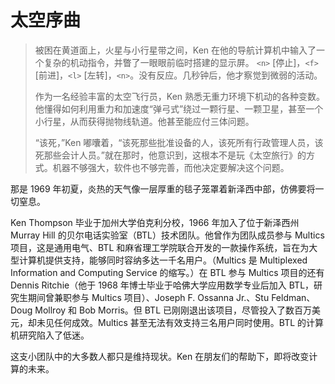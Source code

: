 # 太空序曲

>被困在黄道面上，火星与小行星带之间，Ken 在他的导航计算机中输入了一个复杂的机动指令，并瞥了一眼眼前临时搭建的显示屏。 `<n>` \[停止]，`<f>` \[前进]，`<l>` \[左转]，`<n>`。没有反应。几秒钟后，他才察觉到微弱的活动。
>
>作为一名经验丰富的太空飞行员，Ken 熟悉无重力环境下机动的各种变数。他懂得如何利用重力和加速度“弹弓式”绕过一颗行星、一颗卫星，甚至一个小行星，从而获得抛物线轨道。他甚至能应付三体问题。
>
>“该死，”Ken 嘟囔着，“该死那些批准设备的人，该死所有行政管理人员，该死那些会计人员。”就在那时，他意识到，这根本不是玩《太空旅行》的方式。机器不够强大，软件也不够完善，而他决定要解决这个问题。

那是 1969 年初夏，炎热的天气像一层厚重的毯子笼罩着新泽西中部，仿佛要将一切窒息。

Ken Thompson 毕业于加州大学伯克利分校，1966 年加入了位于新泽西州 Murray Hill 的贝尔电话实验室（BTL）技术团队。他曾作为团队成员参与 Multics 项目，这是通用电气、BTL 和麻省理工学院联合开发的一款操作系统，旨在为大型计算机提供支持，能够同时容纳多达一千名用户。（Multics 是 Multiplexed Information and Computing Service 的缩写。）在 BTL 参与 Multics 项目的还有 Dennis Ritchie（他于 1968 年博士毕业于哈佛大学应用数学专业后加入 BTL，研究生期间曾兼职参与 Multics 项目）、Joseph F. Ossanna Jr.、Stu Feldman、Doug Mollroy 和 Bob Morris。但 BTL 已刚刚退出该项目，尽管投入了数百万美元，却未见任何成效。Multics 甚至无法有效支持三名用户同时使用。BTL 的计算机研究陷入了低迷。

这支小团队中的大多数人都只是维持现状。Ken 在朋友们的帮助下，即将改变计算的未来。
